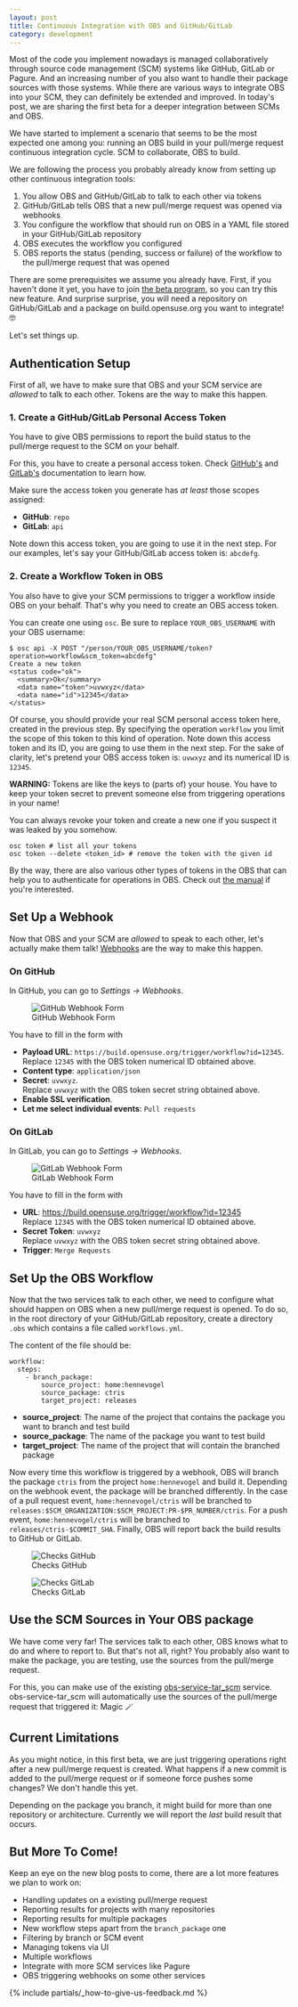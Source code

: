 ```yaml
---
layout: post
title: Continuous Integration with OBS and GitHub/GitLab
category: development
---
```


Most of the code you implement nowadays is managed collaboratively through source code management (SCM) systems
like GitHub, GitLab or Pagure. And an increasing number of you also want to handle their package sources with those systems.
While there are various ways to integrate OBS into your SCM, they can definitely be extended and improved.
In today's post, we are sharing the first beta for a deeper integration between SCMs and OBS. 

We have started to implement a scenario that seems to be the most expected one among you:
running an OBS build in your pull/merge request continuous integration cycle. SCM to collaborate, OBS to build.

We are following the process you probably already know from setting up other continuous integration tools:

1. You allow OBS and GitHub/GitLab to talk to each other via tokens
1. GitHub/GitLab tells OBS that a new pull/merge request was opened via webhooks
1. You configure the workflow that should run on OBS in a YAML file stored in your GitHub/GitLab repository
1. OBS executes the workflow you configured
1. OBS reports the status (pending, success or failure) of the workflow to the pull/merge request that was opened

There are some prerequisites we assume you already have. First, if you haven't done it yet,
you have to join [the beta program](https://openbuildservice.org/2018/10/04/the-beta-program/), so you can try this new feature.
And surprise surprise, you will need a repository on GitHub/GitLab and a package on build.opensuse.org you want to integrate! 🤓

Let's set things up.

## Authentication Setup

First of all, we have to make sure that OBS and your SCM service are *allowed* to talk to each other. Tokens are the
way to make this happen.

### 1. Create a GitHub/GitLab Personal Access Token

You have to give OBS permissions to report the build status to the pull/merge request to the SCM on your behalf.

For this, you have to create a personal access token. Check [GitHub's](https://docs.github.com/en/github/authenticating-to-github/creating-a-personal-access-token) and [GitLab's](https://docs.gitlab.com/ee/user/profile/personal_access_tokens.html#creating-a-personal-access-token) documentation to learn how.

Make sure the access token you generate has *at least* those scopes assigned:

- **GitHub**: `repo`
- **GitLab**: `api`

Note down this access token, you are going to use it in the next step. For our examples, let's say your GitHub/GitLab access token is: `abcdefg`.

### 2. Create a Workflow Token in OBS

You also have to give your SCM permissions to trigger a workflow inside OBS on your behalf.
That's why you need to create an OBS access token.

You can create one using `osc`. Be sure to replace `YOUR_OBS_USERNAME` with your OBS username:

```
$ osc api -X POST "/person/YOUR_OBS_USERNAME/token?operation=workflow&scm_token=abcdefg"
Create a new token
<status code="ok">
  <summary>Ok</summary>
  <data name="token">uvwxyz</data>
  <data name="id">12345</data>
</status>
```

Of course, you should provide your real SCM personal access token here, created in the previous step.
By specifying the operation `workflow` you limit the scope of this token to this kind of operation.
Note down this access token and its ID, you are going to use them in the next step. For the sake of
clarity, let's pretend your OBS access token is: `uvwxyz` and its numerical ID is `12345`.

**WARNING:** Tokens are like the keys to (parts of) your house. You have to keep your token secret
to prevent someone else from triggering operations in your name!

You can always revoke your token and create a new one if you suspect it was leaked by you somehow.

```
osc token # list all your tokens
osc token --delete <token_id> # remove the token with the given id
```

By the way, there are also various other types of tokens in the OBS that can help you to authenticate for
operations in OBS. Check out [the manual](https://openbuildservice.org/help/manuals/obs-user-guide/cha.obs.authorization.token.html#id-1.5.10.16.4) if you're interested.

## Set Up a Webhook

Now that OBS and your SCM are *allowed* to speak to each other, let's actually make them talk! [Webhooks](https://www.getvero.com/resources/webhooks/) are the way to make this happen.

### On GitHub

In GitHub, you can go to *Settings -> Webhooks*.

<figure>
  <img src="/images/posts/sprint_95_github_webhook_form.png" alt="GitHub Webhook Form" />
  <figcaption>GitHub Webhook Form</figcaption>
</figure>

You have to fill in the form with
- **Payload URL**: `https://build.opensuse.org/trigger/workflow?id=12345`.
  <br /> Replace `12345` with the OBS token numerical ID obtained above.
- **Content type**: `application/json`
- **Secret**: `uvwxyz`.
  <br /> Replace `uvwxyz` with the OBS token secret string obtained above.
- **Enable SSL verification**.
- **Let me select individual events**: `Pull requests`

### On GitLab

In GitLab, you can go to *Settings -> Webhooks*.

<figure>
  <img src="/images/posts/sprint_95_gitlab_webhook_form.png" alt="GitLab Webhook Form" />
  <figcaption>GitLab Webhook Form</figcaption>
</figure>

You have to fill in the form with
- **URL**: https://build.opensuse.org/trigger/workflow?id=12345
  <br /> Replace `12345` with the OBS token numerical ID obtained above.
- **Secret Token**: `uvwxyz`
  <br /> Replace `uvwxyz` with the OBS token secret string obtained above.
- **Trigger**: `Merge Requests`

## Set Up the OBS Workflow

Now that the two services talk to each other, we need to configure what should happen on OBS when a new
pull/merge request is opened. To do so, in the root directory of your GitHub/GitLab repository, create a directory
`.obs` which contains a file called `workflows.yml`.

The content of the file should be:

```
workflow:
  steps:
    - branch_package:
        source_project: home:hennevogel
        source_package: ctris
        target_project: releases
```

- **source_project**: The name of the project that contains the package you want to branch and test build
- **source_package**: The name of the package you want to test build
- **target_project**: The name of the project that will contain the branched package

Now every time this workflow is triggered by a webhook, OBS will branch the
package `ctris` from the project `home:hennevogel` and build it. Depending on
the webhook event, the package will be branched differently. In the case of a
pull request event, `home:hennevogel/ctris` will be branched to
`releases:$SCM_ORGANIZATION:$SCM_PROJECT:PR-$PR_NUMBER/ctris`. For a push event,
`home:hennevogel/ctris` will be branched to `releases/ctris-$COMMIT_SHA`.
Finally, OBS will report back the build results to GitHub or GitLab.

<figure>
  <img src="/images/posts/sprint_95_checks_github.png" alt="Checks GitHub" />
  <figcaption>Checks GitHub</figcaption>
</figure>

<figure>
  <img src="/images/posts/sprint_95_checks_gitlab.png" alt="Checks GitLab" />
  <figcaption>Checks GitLab</figcaption>
</figure>

## Use the SCM Sources in Your OBS package

We have come very far! The services talk to each other, OBS knows what to do and where to report to.
But that's not all, right? You probably also want to make the package, you are testing, use the sources from the pull/merge request.

For this, you can make use of the existing [obs-service-tar_scm](https://github.com/openSUSE/obs-service-tar_scm#user-documentation) service.
obs-service-tar_scm will automatically use the sources of the pull/merge request that triggered it: Magic 🪄

## Current Limitations

As you might notice, in this first beta, we are just triggering operations right after a new pull/merge request is
created. What happens if a new commit is added to the pull/merge request or if someone force pushes some changes?
We don't handle this yet.

Depending on the package you branch, it might build for more than one repository or architecture. Currently
we will report the *last* build result that occurs.

## But More To Come!

Keep an eye on the new blog posts to come, there are a lot more features we plan to work on:

- Handling updates on a existing pull/merge request
- Reporting results for projects with many repositories
- Reporting results for multiple packages
- New workflow steps apart from the `branch_package` one
- Filtering by branch or SCM event
- Managing tokens via UI
- Multiple workflows
- Integrate with more SCM services like Pagure
- OBS triggering webhooks on some other services 

{% include partials/_how-to-give-us-feedback.md %}
